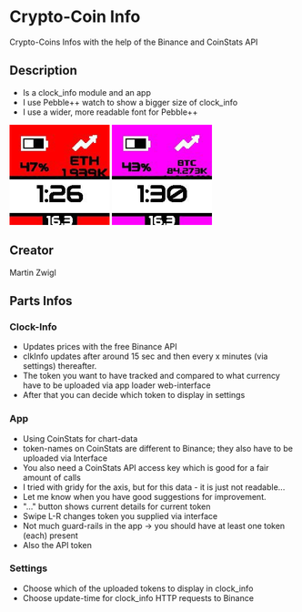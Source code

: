 # Crypto-Coin Info

Crypto-Coins Infos with the help of the Binance and CoinStats API

## Description

- Is a clock_info module and an app
- I use Pebble++ watch to show a bigger size of clock_info
- I use a wider, more readable font for Pebble++

![Screenshot01](screenshots/20250316_01.jpg)
![Screenshot02](screenshots/20250316_02.jpg)

## Creator

Martin Zwigl

## Parts Infos

### Clock-Info

- Updates prices with the free Binance API
- clkInfo updates after around 15 sec and then every x minutes (via settings) thereafter.
- The token you want to have tracked and compared to what currency have to be uploaded via app loader web-interface
- After that you can decide which token to display in settings

### App

- Using CoinStats for chart-data
- token-names on CoinStats are different to Binance; they also have to be uploaded via Interface
- You also need a CoinStats API access key which is good for a fair amount of calls
- I tried with gridy for the axis, but for this data - it is just not readable...
- Let me know when you have good suggestions for improvement.
- "..." button shows current details for current token
- Swipe L-R changes token you supplied via interface
- Not much guard-rails in the app -> you should have at least one token (each) present
- Also the API token

### Settings

- Choose which of the uploaded tokens to display in clock_info
- Choose update-time for clock_info HTTP requests to Binance